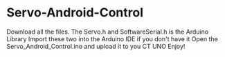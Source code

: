 # Servo-Android-Control
Download all the files.
The Servo.h and SoftwareSerial.h is the Arduino Library
Import these two into the Arduino IDE if you don't have it
Open the Servo_Android_Control.ino and upload it to you CT UNO
Enjoy!
